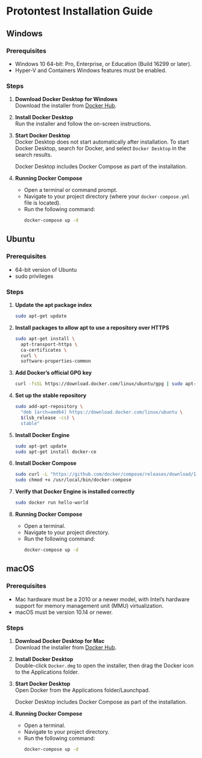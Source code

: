 # Protontest Installation Guide

## Windows

### Prerequisites
- Windows 10 64-bit: Pro, Enterprise, or Education (Build 16299 or later).
- Hyper-V and Containers Windows features must be enabled.

### Steps
1. **Download Docker Desktop for Windows**  
   Download the installer from [Docker Hub](https://hub.docker.com/editions/community/docker-ce-desktop-windows).

2. **Install Docker Desktop**  
   Run the installer and follow the on-screen instructions.

3. **Start Docker Desktop**  
   Docker Desktop does not start automatically after installation. To start Docker Desktop, search for Docker, and select `Docker Desktop` in the search results.

   Docker Desktop includes Docker Compose as part of the installation.

4. **Running Docker Compose**  
   - Open a terminal or command prompt.
   - Navigate to your project directory (where your `docker-compose.yml` file is located).
   - Run the following command:
     ```bash
     docker-compose up -d
     ```

## Ubuntu

### Prerequisites
- 64-bit version of Ubuntu
- sudo privileges

### Steps
1. **Update the apt package index**  
   ```bash
   sudo apt-get update
   ```

2. **Install packages to allow apt to use a repository over HTTPS**  
   ```bash
   sudo apt-get install \
     apt-transport-https \
     ca-certificates \
     curl \
     software-properties-common
   ```

3. **Add Docker’s official GPG key**  
   ```bash
   curl -fsSL https://download.docker.com/linux/ubuntu/gpg | sudo apt-key add -
   ```

4. **Set up the stable repository**  
   ```bash
   sudo add-apt-repository \
     "deb [arch=amd64] https://download.docker.com/linux/ubuntu \
     $(lsb_release -cs) \
     stable"
   ```

5. **Install Docker Engine**  
   ```bash
   sudo apt-get update
   sudo apt-get install docker-ce
   ```

6. **Install Docker Compose**  
   ```bash
   sudo curl -L "https://github.com/docker/compose/releases/download/1.29.2/docker-compose-$(uname -s)-$(uname -m)" -o /usr/local/bin/docker-compose
   sudo chmod +x /usr/local/bin/docker-compose
   ```

7. **Verify that Docker Engine is installed correctly**  
   ```bash
   sudo docker run hello-world
   ```

8. **Running Docker Compose**  
   - Open a terminal.
   - Navigate to your project directory.
   - Run the following command:
     ```bash
     docker-compose up -d
     ```

## macOS

### Prerequisites
- Mac hardware must be a 2010 or a newer model, with Intel’s hardware support for memory management unit (MMU) virtualization.
- macOS must be version 10.14 or newer.

### Steps
1. **Download Docker Desktop for Mac**  
   Download the installer from [Docker Hub](https://hub.docker.com/editions/community/docker-ce-desktop-mac).

2. **Install Docker Desktop**  
   Double-click `Docker.dmg` to open the installer, then drag the Docker icon to the Applications folder.

3. **Start Docker Desktop**  
   Open Docker from the Applications folder/Launchpad.

   Docker Desktop includes Docker Compose as part of the installation.

4. **Running Docker Compose**  
   - Open a terminal.
   - Navigate to your project directory.
   - Run the following command:
     ```bash
     docker-compose up -d
     ```